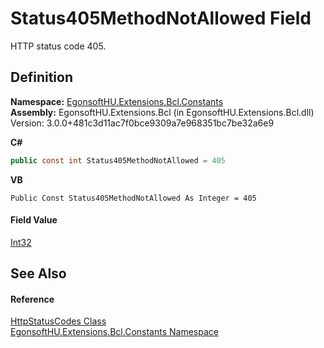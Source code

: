 # Status405MethodNotAllowed Field


HTTP status code 405.



## Definition
**Namespace:** <a href="N_EgonsoftHU_Extensions_Bcl_Constants.md">EgonsoftHU.Extensions.Bcl.Constants</a>  
**Assembly:** EgonsoftHU.Extensions.Bcl (in EgonsoftHU.Extensions.Bcl.dll) Version: 3.0.0+481c3d11ac7f0bce9309a7e968351bc7be32a6e9

**C#**
``` C#
public const int Status405MethodNotAllowed = 405
```
**VB**
``` VB
Public Const Status405MethodNotAllowed As Integer = 405
```



#### Field Value
<a href="https://learn.microsoft.com/dotnet/api/system.int32" target="_blank" rel="noopener noreferrer">Int32</a>

## See Also


#### Reference
<a href="T_EgonsoftHU_Extensions_Bcl_Constants_HttpStatusCodes.md">HttpStatusCodes Class</a>  
<a href="N_EgonsoftHU_Extensions_Bcl_Constants.md">EgonsoftHU.Extensions.Bcl.Constants Namespace</a>  
